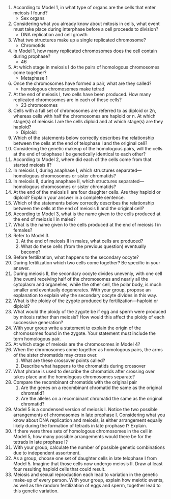 1. According to Model 1, in what type of organs are the cells that enter meiosis I found?
	- Sex organs
2. Considering what you already know about mitosis in cells, what event must take place during interphase before a cell proceeds to division?
	- DNA replication and cell growth
3. What two structures make up a single replicated chromosome?
	- Chromotids
4. In Model 1, how many replicated chromosomes does the cell contain during prophase?
	- 46
5. At which stage in meiosis I do the pairs of homologous chromosomes come together?
	- Metaphase 1
6. Once the chromosomes have formed a pair, what are they called?
	- homologous chromosomes make tetrad
7. At the end of meiosis I, two cells have been produced. How many replicated chromosomes are in each of these cells?
	- 23 chromosomes
8. Cells with a full set of chromosomes are referred to as diploid or 2n, whereas cells with half the chromosomes are haploid or n. At which stage(s) of meiosis I are the cells diploid and at which stage(s) are they haploid?
	- Diploid: 
9. Which of the statements below correctly describes the relationship between the cells at the end of telophase I and the original cell?
10. Considering the genetic makeup of the homologous pairs, will the cells at the end of telophase I be genetically identical to each other?
11. According to Model 2, where did each of the cells come from that started meiosis II?
12. In meiosis I, during anaphase I, which structures separated—homologous chromosomes or sister chromatids?
13. In meiosis II, during anaphase II, which structures separated—homologous chromosomes or sister chromatids?
14. At the end of the meiosis II are four daughter cells. Are they haploid or diploid? Explain your answer in a complete sentence.
15. Which of the statements below correctly describes the relationship between the cells at the end of meiosis II and the original cell?
16. According to Model 3, what is the name given to the cells produced at the end of meiosis I in males?
17. What is the name given to the cells produced at the end of meiosis I in females?
18. Refer to Model 3.
	1. At the end of meiosis II in males, what cells are produced?
	2. What do these cells (from the previous question) eventually become?
19. Before fertilization, what happens to the secondary oocyte?
20. During fertilization which two cells come together? Be specific in your answer.
21. During meiosis II, the secondary oocyte divides unevenly, with one cell (the ovum) receiving half of the chromosomes and nearly all the cytoplasm and organelles, while the other cell, the polar body, is much smaller and eventually degenerates. With your group, propose an explanation to explain why the secondary oocyte divides in this way.
22. What is the ploidy of the zygote produced by fertilization—haploid or diploid?
23. What would the ploidy of the zygote be if egg and sperm were produced by mitosis rather than meiosis? How would this affect the ploidy of each successive generation?
24. With your group write a statement to explain the origin of the chromosomes found in the zygote. Your statement must include the term homologous pair.
25. At which stage of meiosis are the chromosomes in Model 4?
26. When the chromosomes come together as homologous pairs, the arms of the sister chromatids may cross over.
	1. What are these crossover points called?
	2. Describe what happens to the chromatids during crossover
27. What phrase is used to describe the chromatids after crossing over takes place and the homologous chromosomes separate?
28. Compare the recombinant chromatids with the original pair
	1. Are the genes on a recombinant chromatid the same as the original chromatid?
	2. Are the alleles on a recombinant chromatid the same as the original chromatid?
29. Model 5 is a condensed version of meiosis I. Notice the two possible arrangements of chromosomes in late prophase I. Considering what you know about DNA replication and meiosis, is either arrangement equally likely during the formation of tetrads in late prophase I? Explain.
30. If there were three sets of homologous chromosomes in the cell in Model 5, how many possible arrangements would there be for the tetrads in late prophase I?
31. With your group, calculate the number of possible genetic combinations due to independent assortment.
32. As a group, choose one set of daughter cells in late telophase I from Model 5. Imagine that those cells now undergo meiosis II. Draw at least four resulting haploid cells that could result.
33. Meiosis and sexual reproduction each lead to variation in the genetic make-up of every person. With your group, explain how meiotic events, as well as the random fertilization of eggs and sperm, together lead to this genetic variation.